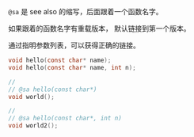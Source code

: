 `@sa` 是 see also 的缩写，后面跟着一个函数名字。

如果跟着的函数名字有重载版本， 默认链接到第一个版本。

通过指明参数列表，可以获得正确的链接。

```c
void hello(const char* name);
void hello(const char* name, int n);

//
// @sa hello(const char*)
void world();

//
// @sa hello(const char*, int n)
void world2();
```